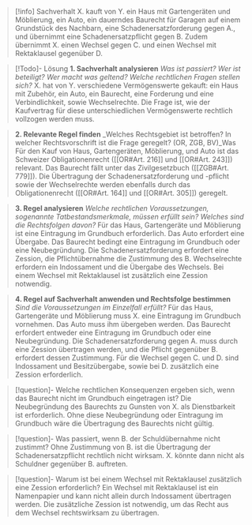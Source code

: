 >[!info] Sachverhalt
X. kauft von Y. ein Haus mit Gartengeräten und Möblierung, ein Auto, ein dauerndes Baurecht für Garagen auf einem Grundstück des Nachbarn, eine Schadenersatzforderung gegen A., und übernimmt eine Schadenersatzpflicht gegen B. Zudem übernimmt X. einen Wechsel gegen C. und einen Wechsel mit Rektaklausel gegenüber D.

>[!Todo]- Lösung
>**1. Sachverhalt analysieren**
>_Was ist passiert? Wer ist beteiligt? Wer macht was geltend? Welche rechtlichen Fragen stellen sich?_ 
X. hat von Y. verschiedene Vermögenswerte gekauft: ein Haus mit Zubehör, ein Auto, ein Baurecht, eine Forderung und eine Verbindlichkeit, sowie Wechselrechte. Die Frage ist, wie der Kaufvertrag für diese unterschiedlichen Vermögenswerte rechtlich vollzogen werden muss.

>**2. Relevante Regel finden**
_Welches Rechtsgebiet ist betroffen? In welcher Rechtsvorschrift ist die Frage geregelt? (OR, ZGB, BV)_Was
Für den Kauf von Haus, Gartengeräten, Möblierung, und Auto ist das Schweizer Obligationenrecht ([[OR#Art. 216]] und [[OR#Art. 243]]) relevant. Das Baurecht fällt unter das Zivilgesetzbuch ([[ZGB#Art. 779]]). Die Übertragung der Schadenersatzforderung und -pflicht sowie der Wechselrechte werden ebenfalls durch das Obligationenrecht ([[OR#Art. 164]] und [[OR#Art. 305]]) geregelt.

>**3. Regel analysieren**
>_Welche rechtlichen Voraussetzungen, sogenannte Tatbestandsmerkmale, müssen erfüllt sein? Welches sind die Rechtsfolgen davon?_
Für das Haus, Gartengeräte und Möblierung ist eine Eintragung im Grundbuch erforderlich. Das Auto erfordert eine Übergabe. Das Baurecht bedingt eine Eintragung im Grundbuch oder eine Neubegründung. Die Schadenersatzforderung erfordert eine Zession, die Pflichtübernahme die Zustimmung des B. Wechselrechte erfordern ein Indossament und die Übergabe des Wechsels. Bei einem Wechsel mit Rektaklausel ist zusätzlich eine Zession notwendig.

>**4. Regel auf Sachverhalt anwenden und Rechtsfolge bestimmen**
>_Sind die Voraussetzungen im Einzelfall erfüllt?_
Für das Haus, Gartengeräte und Möblierung muss X. eine Eintragung im Grundbuch vornehmen. Das Auto muss ihm übergeben werden. Das Baurecht erfordert entweder eine Eintragung im Grundbuch oder eine Neubegründung. Die Schadenersatzforderung gegen A. muss durch eine Zession übertragen werden, und die Pflicht gegenüber B. erfordert dessen Zustimmung. Für die Wechsel gegen C. und D. sind Indossament und Besitzübergabe, sowie bei D. zusätzlich eine Zession erforderlich.

>[!question]- Welche rechtlichen Konsequenzen ergeben sich, wenn das Baurecht nicht im Grundbuch eingetragen ist?
>Die Neubegründung des Baurechts zu Gunsten von X. als Dienstbarkeit ist erforderlich. Ohne diese Neubegründung oder Eintragung im Grundbuch wäre die Übertragung des Baurechts nicht gültig.

>[!question]- Was passiert, wenn B. der Schuldübernahme nicht zustimmt?
>Ohne Zustimmung von B. ist die Übertragung der Schadenersatzpflicht rechtlich nicht wirksam. X. könnte dann nicht als Schuldner gegenüber B. auftreten.

>[!question]- Warum ist bei einem Wechsel mit Rektaklausel zusätzlich eine Zession erforderlich?
>Ein Wechsel mit Rektaklausel ist ein Namenpapier und kann nicht allein durch Indossament übertragen werden. Die zusätzliche Zession ist notwendig, um das Recht aus dem Wechsel rechtswirksam zu übertragen.
